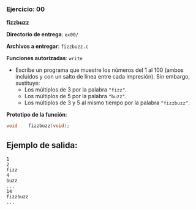 ### Ejercicio: 00

**fizzbuzz**

**Directorio de entrega**: `ex00/`

**Archivos a entregar**: `fizzbuzz.c`

**Funciones autorizadas**: `write`

- Escribe un programa que muestre los números del 1 al 100 (ambos incluidos y con un salto de línea entre cada impresión). Sin embargo, sustituye:
  - Los múltiplos de 3 por la palabra `"fizz"`.
  - Los múltiplos de 5 por la palabra `"buzz"`.
  - Los múltiplos de 3 y 5 al mismo tiempo por la palabra `"fizzbuzz"`.

**Prototipo de la función**:
```c
void    fizzbuzz(void);
```

## Ejemplo de salida:
```
1
2
fizz
4
buzz
...
14
fizzbuzz
...
```

